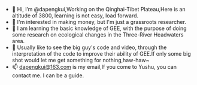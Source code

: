 - 👋 Hi, I’m @dapengkui,Working on the Qinghai-Tibet Plateau,Here is an altitude of 3800, learning is not easy, load forward.
- 👀 I'm interested in making money, but I'm just a grassroots researcher.
- 🌱 I am learning the basic knowledge of GEE, with the purpose of doing some research on ecological changes in the Three-River Headwaters area.
- 💞️ Usually like to see the big guy's code and video, through the interpretation of the code to improve their ability of GEE.If only some big shot would let me get something for nothing,haw-haw~
- 📫 dapengkui@163.com is my email,If you come to Yushu, you can contact me. I can be a guide.

<!---
dapengkui/dapengkui is a ✨ special ✨ repository because its `README.md` (this file) appears on your GitHub profile.
You can click the Preview link to take a look at your changes.
--->

